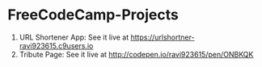 # FreeCodeCamp-Projects

1. URL Shortener App: See it live at https://urlshortner-ravi923615.c9users.io
2. Tribute Page: See it live at http://codepen.io/ravi923615/pen/ONBKQK
